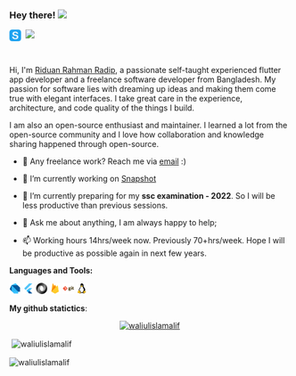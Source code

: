 ### Hey there! <img src="https://media.giphy.com/media/hvRJCLFzcasrR4ia7z/giphy.gif" width="25px">

<a href="https://">
  <img align="left" alt="Waliul's Snapshot" width="21px" src="snap.png" />
</a>

&nbsp;  ![](https://visitor-badge.glitch.me/badge?page_id=WaliulIslamAlif)

<br />

Hi, I'm [Riduan Rahman Radip](https://), a passionate self-taught experienced flutter app developer and a freelance software developer from Bangladesh. My passion for software lies with dreaming up ideas and making them come true with elegant interfaces. I take great care in the experience, architecture, and code quality of the things I build.

I am also an open-source enthusiast and maintainer. I learned a lot from the open-source community and I love how collaboration and knowledge sharing happened through open-source.
  
- 💼 Any freelance work? Reach me via [email](mailto:unstablebengali@gmail.com) :)
- 🔭 I’m currently working on [Snapshot](https://github.com/WaliulIslamAlif/snapshot)

- 🌱 I’m currently preparing for my **ssc examination - 2022**. So I will be less productive than previous sessions.

- 💬 Ask me about anything, I am always happy to help;

- 📫 Working hours 14hrs/week now. Previously 70+hrs/week. Hope I will be productive as possible again in next few years.

**Languages and Tools:**  

<code><img height="20" src="https://raw.githubusercontent.com/github/explore/80688e429a7d4ef2fca1e82350fe8e3517d3494d/topics/dart/dart.png"></code>
<code><img height="20" src="https://raw.githubusercontent.com/github/explore/80688e429a7d4ef2fca1e82350fe8e3517d3494d/topics/flutter/flutter.png"></code>
<code><img height="20" src="https://raw.githubusercontent.com/github/explore/80688e429a7d4ef2fca1e82350fe8e3517d3494d/topics/json/json.png"></code>
<code><img height="20" src="https://raw.githubusercontent.com/github/explore/80688e429a7d4ef2fca1e82350fe8e3517d3494d/topics/firebase/firebase.png"></code>
<code><img height="20" src="https://raw.githubusercontent.com/github/explore/80688e429a7d4ef2fca1e82350fe8e3517d3494d/topics/git/git.png"></code></code>
<code><img height="20" src="https://raw.githubusercontent.com/github/explore/80688e429a7d4ef2fca1e82350fe8e3517d3494d/topics/linux/linux.png"></code>

**My github statictics**:
<p align="center"> <a href="https://github.com/ryo-ma/github-profile-trophy"><img src="https://github-profile-trophy.vercel.app/?username=waliulislamalif" alt="waliulislamalif" /></a> </p>

<p>&nbsp;<img align="center" src="https://github-readme-stats.vercel.app/api?username=waliulislamalif&show_icons=true&locale=en" alt="waliulislamalif" /></p>

<p><img align="center" src="https://github-readme-streak-stats.herokuapp.com/?user=waliulislamalif&" alt="waliulislamalif" /></p>

